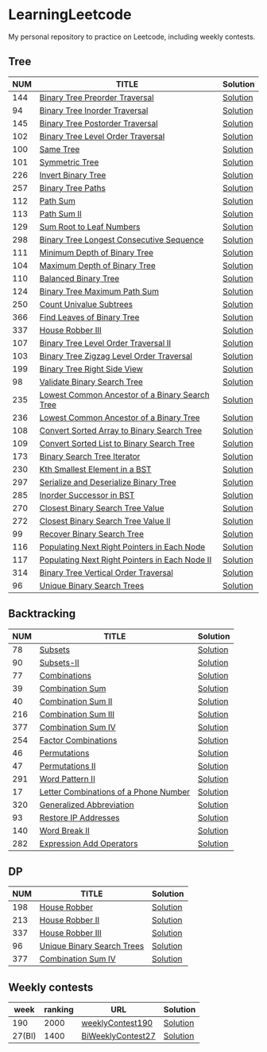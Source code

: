 # LearningLeetcode
My personal repository to practice on Leetcode, including weekly contests.

## Tree

| NUM | TITLE | Solution |
|---|---|---|
| 144 | [Binary Tree Preorder Traversal](https://leetcode.com/problems/binary-tree-preorder-traversal/) | [Solution](./src/Tree/PreorderTraversal.java) |
| 94 | [Binary Tree Inorder Traversal](https://leetcode.com/problems/binary-tree-inorder-traversal/) | [Solution](./src/Tree/InorderTraversal.java) |
| 145 | [Binary Tree Postorder Traversal](https://leetcode.com/problems/binary-tree-postorder-traversal/) | [Solution](./src/Tree/PostorderTraversal.java) |
| 102 | [Binary Tree Level Order Traversal](https://leetcode.com/problems/binary-tree-level-order-traversal/) | [Solution](./src/Tree/LevelOrderTraversal.java) |
| 100 | [Same Tree](https://leetcode.com/problems/same-tree/) | [Solution](./src/Tree/SameTree.java) |
| 101 | [Symmetric Tree](https://leetcode.com/problems/symmetric-tree/) | [Solution](./src/Tree/SymmetricTree.java) |
| 226 | [Invert Binary Tree](https://leetcode.com/problems/invert-binary-tree/) | [Solution](./src/Tree/InvertBinaryTree.java) |
| 257 | [Binary Tree Paths](https://leetcode.com/problems/binary-tree-paths/) | [Solution](./src/Tree/BinaryTreePaths.java) |
| 112 | [Path Sum](https://leetcode.com/problems/path-sum/) | [Solution](./src/Tree/PathSum.java) |
| 113 | [Path Sum II](https://leetcode.com/problems/path-sum-ii/) | [Solution](./src/Tree/PathSumII.java) |
| 129 | [Sum Root to Leaf Numbers](https://leetcode.com/problems/sum-root-to-leaf-numbers/) | [Solution](./src/Tree/PathSumII.java) |
| 298 | [Binary Tree Longest Consecutive Sequence](https://leetcode.com/problems/binary-tree-longest-consecutive-sequence/) | [Solution](./src/Tree/BinaryTreeLongestConsecutiveSequence.java) |
| 111 | [Minimum Depth of Binary Tree](https://leetcode.com/problems/minimum-depth-of-binary-tree/) | [Solution](./src/Tree/MinimumDepthOfBinaryTree.java) |
| 104 | [Maximum Depth of Binary Tree](https://leetcode.com/problems/maximum-depth-of-binary-tree/) | [Solution](./src/Tree/MaximumDepthOfBinaryTree.java) |
| 110 | [Balanced Binary Tree](https://leetcode.com/problems/balanced-binary-tree/) | [Solution](./src/Tree/BalancedBinaryTree.java) |
| 124 | [Binary Tree Maximum Path Sum](https://leetcode.com/problems/binary-tree-maximum-path-sum/) | [Solution](./src/Tree/BinaryTreeMaximumPathSum.java) |
| 250 | [Count Univalue Subtrees](https://leetcode.com/problems/count-univalue-subtrees/) | [Solution](./src/Tree/CountUnivalueSubtrees.java) |
| 366| [Find Leaves of Binary Tree](https://leetcode.com/problems/find-leaves-of-binary-tree/) | [Solution](./src/Tree/FindLeavesOfBinaryTree.java) |
| 337 | [House Robber III](https://leetcode.com/problems/house-robber-iii/) | [Solution](./src/Tree/HouseRobberIII.java) |
| 107 | [Binary Tree Level Order Traversal II](https://leetcode.com/problems/binary-tree-level-order-traversal-ii/) | [Solution](./src/Tree/BinaryTreeLevelOrderTraversalII.java) |
| 103 | [Binary Tree Zigzag Level Order Traversal](https://leetcode.com/problems/binary-tree-zigzag-level-order-traversal/) | [Solution](./src/Tree/BinaryTreeZigzagLevelOrderTraversal.java) |
| 199 | [Binary Tree Right Side View](https://leetcode.com/problems/binary-tree-right-side-view/) | [Solution](./src/Tree/BinaryTreeRightSideView.java) |
| 98 | [Validate Binary Search Tree](https://leetcode.com/problems/validate-binary-search-tree/) | [Solution](./src/Tree/ValidateBinarySearchTree.java) |
| 235 | [Lowest Common Ancestor of a Binary Search Tree](https://leetcode.com/problems/lowest-common-ancestor-of-a-binary-search-tree/) | [Solution](./src/Tree/LowestCommonAncestorOfABinarySearchTree.java) |
| 236 | [Lowest Common Ancestor of a Binary Tree](https://leetcode.com/problems/lowest-common-ancestor-of-a-binary-tree/) | [Solution](./src/Tree/LowestCommonAncestorOfABinaryTree.java) |
| 108 | [Convert Sorted Array to Binary Search Tree](https://leetcode.com/problems/convert-sorted-array-to-binary-search-tree/) | [Solution](./src/Tree/ConvertSortedArrayToBinarySearchTree.java) |
| 109 | [Convert Sorted List to Binary Search Tree](https://leetcode.com/problems/convert-sorted-list-to-binary-search-tree/) | [Solution](./src/Tree/ConvertSortedListToBinarySearchTree.java) |
| 173 | [Binary Search Tree Iterator](https://leetcode.com/problems/binary-search-tree-iterator/) | [Solution](./src/Tree/BinarySearchTreeIterator.java) |
| 230 | [Kth Smallest Element in a BST](https://leetcode.com/problems/kth-smallest-element-in-a-bst/) | [Solution](./src/Tree/KthSmallestElementInABST.java) |
| 297 | [Serialize and Deserialize Binary Tree](https://leetcode.com/problems/serialize-and-deserialize-binary-tree/) | [Solution](./src/Tree/SerializeAndDeserializeBinaryTree.java) |
| 285 | [Inorder Successor in BST](https://leetcode.com/problems/inorder-successor-in-bst/description/) | [Solution](./src/Tree/InorderSuccessorInBST.java) |
| 270 | [Closest Binary Search Tree Value](https://leetcode.com/problems/closest-binary-search-tree-value/) | [Solution](./src/Tree/ClosestBinarySearchTreeValue.java) |
| 272 | [Closest Binary Search Tree Value II](https://leetcode.com/problems/closest-binary-search-tree-value-ii/) | [Solution](./src/Tree/ClosestBinarySearchTreeValueII.java) |
| 99 | [Recover Binary Search Tree](https://leetcode.com/problems/recover-binary-search-tree/) | [Solution](./src/Tree/RecoverBinarySearchTree.java) |
| 116 | [Populating Next Right Pointers in Each Node](https://leetcode.com/problems/populating-next-right-pointers-in-each-node/) | [Solution](./src/Tree/PopulatingNextRightPointersInEachNode.java) |
| 117 | [Populating Next Right Pointers in Each Node II](https://leetcode.com/problems/populating-next-right-pointers-in-each-node-ii/) | [Solution](./src/Tree/PopulatingNextRightPointersInEachNodeII.java) |
| 314 | [Binary Tree Vertical Order Traversal](https://leetcode.com/problems/binary-tree-vertical-order-traversal/) | [Solution](./src/Tree/BinaryTreeVerticalOrderTraversal.java) |
| 96 | [Unique Binary Search Trees](https://leetcode.com/problems/unique-binary-search-trees/) | [Solution](./src/Tree/UniqueBinarySearchTrees.java) |


## Backtracking

| NUM | TITLE | Solution |
|---|---|---|
| 78 | [Subsets](https://leetcode.com/problems/subsets/) | [Solution](./src/Backtracking/Subsets.java) |
| 90 | [Subsets-II](https://leetcode.com/problems/subsets-ii/) | [Solution](./src/Backtracking/SubsetsII.java) |
| 77 | [Combinations](https://leetcode.com/problems/combinations/) | [Solution](./src/Backtracking/Combinations.java) |
| 39 | [Combination Sum](https://leetcode.com/problems/combination-sum/) | [Solution](./src/Backtracking/CombinationSum.java) |
| 40 | [Combination Sum II](https://leetcode.com/problems/combination-sum-ii/) | [Solution](./src/Backtracking/CombinationSumII.java) |
| 216 | [Combination Sum III](https://leetcode.com/problems/combination-sum-iii/) | [Solution](./src/Backtracking/CombinationSumIII.java) |
| 377 | [Combination Sum IV](https://leetcode.com/problems/combination-sum-iv/) | [Solution](./src/Backtracking/CombinationSumIV.java) |
| 254 | [Factor Combinations](https://leetcode.com/problems/factor-combinations/) | [Solution](./src/Backtracking/FactorCombinations.java) |
| 46 | [Permutations](https://leetcode.com/problems/permutations/) | [Solution](./src/Backtracking/Permutations.java) |
| 47 | [Permutations II](https://leetcode.com/problems/permutations-ii/) | [Solution](./src/Backtracking/PermutationsII.java) |
| 291 | [Word Pattern II](https://leetcode.com/problems/word-pattern-ii/) | [Solution](./src/Backtracking/WordPatternII.java) |
| 17 | [Letter Combinations of a Phone Number](https://leetcode.com/problems/letter-combinations-of-a-phone-number/) | [Solution](./src/Backtracking/LetterCombinationsOfAPhoneNumber.java) |
| 320 | [Generalized Abbreviation](https://leetcode.com/problems/generalized-abbreviation/) | [Solution](./src/Backtracking/GeneralizedAbbreviation.java) |
| 93 | [Restore IP Addresses](https://leetcode.com/problems/restore-ip-addresses/) | [Solution](./src/Backtracking/RestoreIPAddresses.java) |
| 140 | [Word Break II](https://leetcode.com/problems/word-break-ii/) | [Solution](./src/Backtracking/WordBreakII.java) |
| 282 | [Expression Add Operators](https://leetcode.com/problems/expression-add-operators/) | [Solution](./src/Backtracking/ExpressionAddOperators.java) |


## DP

| NUM | TITLE | Solution |
|---|---|---|
| 198 | [House Robber](https://leetcode.com/problems/house-robber/) | [Solution](./src/DO/HouseRobber.java) |
| 213 | [House Robber II](https://leetcode.com/problems/house-robber-ii/) | [Solution](./src/DP/HouseRobberII.java) |
| 337 | [House Robber III](https://leetcode.com/problems/house-robber-iii/) | [Solution](./src/Tree/HouseRobberIII.java) |
| 96 | [Unique Binary Search Trees](https://leetcode.com/problems/unique-binary-search-trees/) | [Solution](./src/Tree/UniqueBinarySearchTrees.java) |
| 377 | [Combination Sum IV](https://leetcode.com/problems/combination-sum-iv/) | [Solution](./src/Backtracking/CombinationSumIV.java) |


## Weekly contests
| week | ranking | URL | Solution |
|---|---|---|---|
| 190 | 2000 | [weeklyContest190](https://leetcode.com/contest/weekly-contest-190/) | [Solution](./src/WeeklyContest/Contest190.py) |
| 27(BI) | 1400 | [BiWeeklyContest27](https://leetcode.com/contest/biweekly-contest-27) | [Solution](./src/WeeklyContest/BiContest27.py) |


